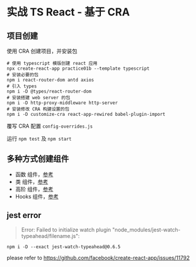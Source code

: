 # 实战 TS React - 基于 CRA

## 项目创建

使用 CRA 创建项目，并安装包

```shell
# 使用 typescript 模版创建 react 应用
npx create-react-app practice01b --template typescript
# 安装必要的包
npm i react-router-dom antd axios
# 引入 types
npm i -D @types/react-router-dom
# 安装搭建 web server 的包
npm i -D http-proxy-middleware http-server
# 安装修改 CRA 构建设置的包
npm i -D customize-cra react-app-rewired babel-plugin-import 
```

覆写 CRA 配置 `config-overrides.js`

运行 `npm test` 及 `npm start`

## 多种方式创建组件

- 函数 组件，[参考](./src/components/demo/Hello.tsx)
- 类 组件，[参考](./src/components/demo/HelloClass.tsx)
- 高阶 组件，[参考](./src/components/demo/HelloHOC.tsx)
- Hooks 组件，[参考](./src/components/demo/HelloHooks.tsx)

## jest error

>Error: Failed to initialize watch plugin "node_modules/jest-watch-typeahead/filename.js":

```
npm i -D --exact jest-watch-typeahead@0.6.5
```

please refer to <https://github.com/facebook/create-react-app/issues/11792>
